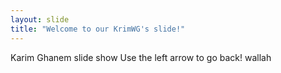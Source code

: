```yaml
---
layout: slide
title: "Welcome to our KrimWG's slide!"
---
```


Karim Ghanem slide show
Use the left arrow to go back!
wallah
